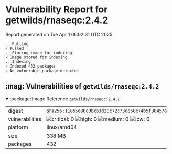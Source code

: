 # Vulnerability Report for getwilds/rnaseqc:2.4.2

Report generated on Tue Apr  1 06:02:31 UTC 2025

    ...Pulling
    ✓ Pulled
    ...Storing image for indexing
    ✓ Image stored for indexing
    ...Indexing
    ✓ Indexed 432 packages
    ✓ No vulnerable package detected
<h2>:mag: Vulnerabilities of <code>getwilds/rnaseqc:2.4.2</code></h2>

<details open="true"><summary>:package: Image Reference</strong> <code>getwilds/rnaseqc:2.4.2</code></summary>
<table>
<tr><td>digest</td><td><code>sha256:11855e80e9bcb3d20c72c73ee58e74b5f38457ab8467ac90a398403cf472f9d1</code></td><tr><tr><td>vulnerabilities</td><td><img alt="critical: 0" src="https://img.shields.io/badge/critical-0-lightgrey"/> <img alt="high: 0" src="https://img.shields.io/badge/high-0-lightgrey"/> <img alt="medium: 0" src="https://img.shields.io/badge/medium-0-lightgrey"/> <img alt="low: 0" src="https://img.shields.io/badge/low-0-lightgrey"/> <!-- unspecified: 0 --></td></tr>
<tr><td>platform</td><td>linux/amd64</td></tr>
<tr><td>size</td><td>338 MB</td></tr>
<tr><td>packages</td><td>432</td></tr>
</table>
</details></table>
</details>

<table></table>

